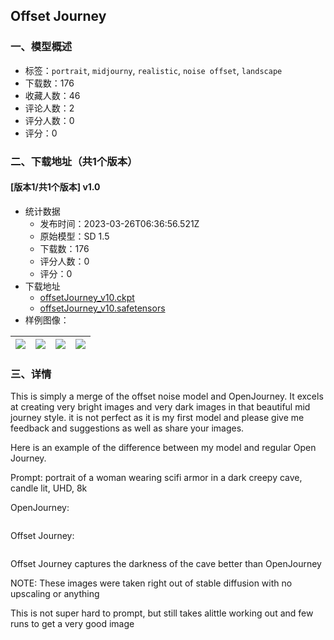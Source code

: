 ## Offset Journey
### 一、模型概述

- 标签：`portrait`, `midjourny`, `realistic`, `noise offset`, `landscape`
- 下载数：176
- 收藏人数：46
- 评论人数：2
- 评分人数：0
- 评分：0

### 二、下载地址（共1个版本）

#### [版本1/共1个版本] v1.0

- 统计数据
  - 发布时间：2023-03-26T06:36:56.521Z
  - 原始模型：SD 1.5
  - 下载数：176
  - 评分人数：0
  - 评分：0
- 下载地址
  - [offsetJourney_v10.ckpt](https://civitai.com/api/download/models/29330?type=Model&format=PickleTensor&size=full&fp=fp16)
  - [offsetJourney_v10.safetensors](https://civitai.com/api/download/models/29330)
- 样例图像：

| <img src="https://image.civitai.com/xG1nkqKTMzGDvpLrqFT7WA/29dd7e3c-dd65-416b-2c9e-79e35d995c00/width=450/331812.jpeg" /> | <img src="https://image.civitai.com/xG1nkqKTMzGDvpLrqFT7WA/4e9cbadc-7c9e-4ae1-7980-89251f915c00/width=450/331443.jpeg" /> | <img src="https://image.civitai.com/xG1nkqKTMzGDvpLrqFT7WA/6245f628-9ddc-4f10-bbf1-7eed8cc44700/width=450/331442.jpeg" /> | <img src="https://image.civitai.com/xG1nkqKTMzGDvpLrqFT7WA/b6c3e3cf-5b71-45e4-8f2f-44df02ac1600/width=450/331441.jpeg" /> |
| ---- | ---- | ---- | ---- |


### 三、详情
<p>This is simply a merge of the offset noise model and OpenJourney. It excels at creating very bright images and very dark images in that beautiful mid journey style. it is not perfect as it is my first model and please give me feedback and suggestions as well as share your images. </p><p></p><p>Here is an example of the difference between my model and regular Open Journey. </p><p></p><p>Prompt: portrait of a woman wearing scifi armor in a dark creepy cave, candle lit, UHD, 8k</p><p></p><p>OpenJourney:</p><img src="http://127.0.0.1:7860/file=C:/Users/learn/stable-diffusion-webui/outputs/txt2img-images/2023-03-26/00012-1320609700.png" alt /><p></p><p>Offset Journey:</p><img src="http://127.0.0.1:7860/file=C:/Users/learn/stable-diffusion-webui/outputs/txt2img-images/2023-03-26/00011-1320609700.png" alt /><p></p><p>Offset Journey captures the darkness of the cave better than OpenJourney</p><p>NOTE: These images were taken right out of stable diffusion with no upscaling or anything</p><p></p><p>This is not super hard to prompt, but still takes alittle working out and few runs to get a very good image</p>